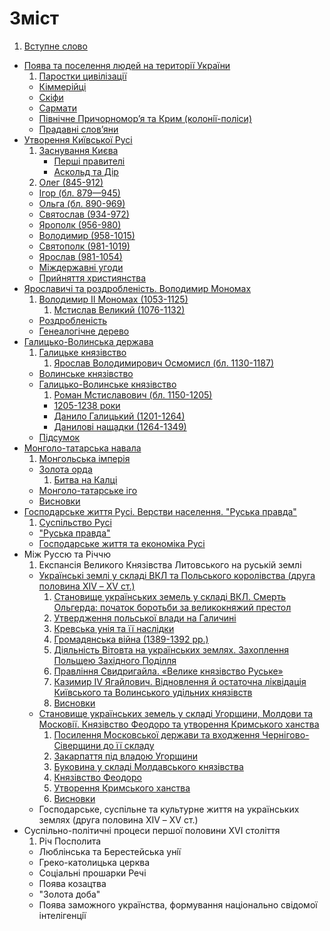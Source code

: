 # Зміст

1. [Вступне слово](vstup.md)
* [Поява та поселення людей на території України](1/poyava_ta_poselennya_lyudei_na_teritor_ukrani.md)
   1. [Паростки цивілізації](1/parostki_tsivlzats.md)
   * [Кіммерійці](1/kimmerits.md)
   * [Скіфи](1/skfi.md)
   * [Сармати](1/sarmati.md)
   * [Пiвнiчне Причорномор’я та Крим (колонiї-полiси)](1/pivnichne_prichornomorya_ta_krim_koloni-polisi.md)
   * [Прадавні слов’яни](1/pradavn_slovyani.md)
* [Утворення Київської Русi](2/utvorennya_kivsko_rusi.md)
   1. [Заснування Києва](2/zasnuvannya_kiva.md)
       * [Першi правителi](2/pershi_praviteli.md)
       * [Аскольд та Дiр](2/askold_ta_dir.md) 
   1. [Олег (845-912)](2/oleg_845-912.md)
   * [Iгор (бл. 879—945)](2/igor_bl_879945.md)
   * [Ольга (бл. 890-969)](2/olga_bl_890-969.md)
   * [Святослав (934-972)](2/svyatoslav_934-972.md)
   * [Ярополк (956-980)](2/yaropolk_956-980.md)
   * [Володимир (958-1015)](2/volodimir_958-1015.md)
   * [Святополк (981-1019)](2/svyatopolk_981-1019.md)
   * [Ярослав (981-1054)](2/yaroslav_981-1054.md)
   * [Мiждержавнi угоди](2/mizhderzhavni_ugodi.md)
   * [Прийняття християнства](2/priinyattya_hristiyanstva.md)
* [Ярославичi та роздробленiсть. Володимир Мономах](3/trumvrat.md)
   1. [Володимир ІІ Мономах (1053-1125)](3/volodimir__monomah_1053-1125.md)
       1. [Мстислав Великий (1076-1132)](3/mstislav_velikii_1076-1132.md)
   * [Роздробленість](3/rozdroblenst.md)
   * [Генеалогічне дерево](3/genealogchne_derevo.md)
* [Галицько-Волинська держава](3/vstup.md)
   1. [Галицьке князівство](3/galitske_knyazvstvo.md)
       1. [Ярослав Володимирович Осмомисл (бл. 1130-1187)](3/yaroslav_volodimirovich_osmomisl_1130-1187.md)
   * [Волинське князівство](3/volinske_knyazvstvo.md)
   * [Галицько-Волинське князівство](3/galitsko-volinske_knyazvstvo.md)
       1. [Роман Мстиславович (бл. 1150-1205)](3/roman_mstislavovich_1150-1205.md)
       * [1205-1238 роки](3/1205-1238_roki.md)
       * [Данило Галицький (1201-1264)](3/danilo_galitskii_1201-1264.md)
       * [Данилові нащадки (1264-1349)](3/danilov_naschadki_1264-1349.md)
   * [Підсумок](3/pidsumok.md)
* [Монголо-татарська навала](6/vstup.md)
   1. [Монгольська імперія](6/mongolska_mperya.md)
   * [Золота орда](6/zolota_orda.md)
       1. [Битва на Калці](6/bitva_na_kalts.md)
   * [Монголо-татарське іго](6/mongolo-tatarske_go.md)
   * [Висновки](6/visnovki.md)
* [Господарське життя Русi. Верстви населення. "Руська правда"](7/poltichnii_ustri.md)
   1. [Суспільство Русі](7/suspilstvo_rus.md)
   * ["Руська правда"](7/ruska_pravda.md)
   * [Господарське життя та економіка Русі](7/gospodarske_zhittya_ta_ekonomka_rus.md)
* Між Руссю та Річчю
   1. Експансія Великого Князівства Литовського на руській землі
   * [Українські землі у складі ВКЛ та Польського королівства (друга половина ХІV – ХV ст.)](ukranski_zemli_u_skladi_vkl_ta_polskogo_korolivstva.md)
     1. [Становище українських земель у складі ВКЛ. Смерть Ольгерда: початок боротьби за великокняжий престол](stanovische_ukranskih_zemel_u_skladi_vkl_smerti_olgerda.md)
     2.  [Утвердження польської влади на Галичині](utverdzhennya_polskoi_vladi_na_galichini.md)
     3.  [Кревська унія та її наслідки](krevska_unya_ta_naslidki.md)
     4.  [Громадянська війна (1389-1392 рр.)](gromadyanska_viyna_1389-1392_rr.md)
     5.  [Діяльність Вітовта на українських землях. Захоплення Польщею Західного Поділля](dyalnst_vitovta_na_ukranskih_zemlyah_zahoplennya_podillya.md)
     6.  [Правління Свидригайла. «Велике князівство Руське»](pravlinnya_svidrigaila_velike_knyazivstvo_ruske.md)
     7.  [Казимир IV Ягайлович. Відновлення й остаточна ліквідація Київського та Волинського удільних князівств](kazimir_iv_yagailovich_vidnovlennya_i_likvidacia_knyazivstv.md)
     8.  [Висновки](visnovki.md)
   * [Становище українських земель у складі Угорщини, Молдови та Московії. Князівство Феодоро та утворення Кримського ханства](8/stanovуsche_ukrayynskуkh_zemel_u_sklady_ugorschуnу_moldovу_ta_moskovuyu_knyazyvstvo_feodoro_ta_utvorennya_krуmskogo_khanstva.md)
      1. [Посилення Московської держави та входження Чернігово-Сіверщини до її складу](8/posуlennya_moskovsoy_derzhavу_ta_vkhodzhennya_chernygovo_syverschуnу_do_skladu.md)
      2. [Закарпаття під владою Угорщини](8/zakarpattya_pyd_vladoyu_ugorschуnу.md)
      3. [Буковина у складі Молдавського князівства](8/bukovуna_v_sklady_moldavskogo_knyazyvstva.md)
      4. [Князівство Феодоро](8/knyazyvstvo_feodoro.md)
      5. [Утворення Кримського ханства](8/utvorennya_krуmskogo_khanstva.md)
      6. [Висновки](8/vysnovky.md)
   * Господарське, суспільне та культурне життя на українських землях (друга половина ХІV – ХV ст.)
* Суспiльно-полiтичнi процеси першої половини XVI століття
   1. Рiч Посполита
   * Люблiнська та Берестейська унiї
   * Греко-католицька церква
   * Соцiальнi прошарки Речi
   * Поява козацтва
   * "Золота доба"
   * Поява заможного українства, формування нацiонально свiдомої iнтелiгенцiї
